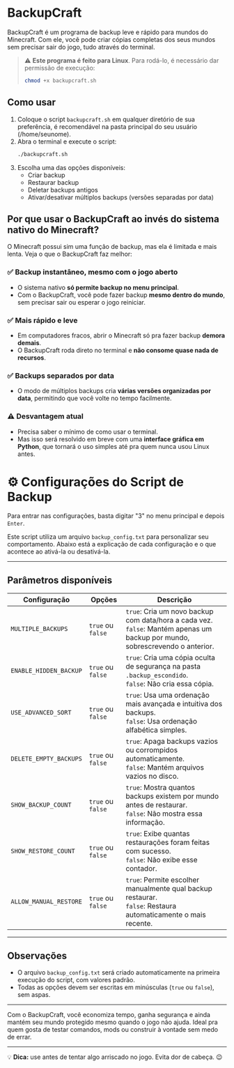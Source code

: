 # BackupCraft

BackupCraft é um programa de backup leve e rápido para mundos do Minecraft. Com ele, você pode criar cópias completas dos seus mundos sem precisar sair do jogo, tudo através do terminal.

> ⚠️ **Este programa é feito para Linux**. Para rodá-lo, é necessário dar permissão de execução:
> ```bash
> chmod +x backupcraft.sh
> ```

## Como usar
1. Coloque o script `backupcraft.sh` em qualquer diretório de sua preferência, é recomendável na pasta principal do seu usuário (/home/seunome).
2. Abra o terminal e execute o script:
   ```bash
   ./backupcraft.sh
   ```
3. Escolha uma das opções disponíveis:
   - Criar backup
   - Restaurar backup
   - Deletar backups antigos
   - Ativar/desativar múltiplos backups (versões separadas por data)

## Por que usar o BackupCraft ao invés do sistema nativo do Minecraft?

O Minecraft possui sim uma função de backup, mas ela é limitada e mais lenta. Veja o que o BackupCraft faz melhor:

### ✅ Backup instantâneo, mesmo com o jogo aberto
- O sistema nativo **só permite backup no menu principal**.
- Com o BackupCraft, você pode fazer backup **mesmo dentro do mundo**, sem precisar sair ou esperar o jogo reiniciar.

### ✅ Mais rápido e leve
- Em computadores fracos, abrir o Minecraft só pra fazer backup **demora demais**.
- O BackupCraft roda direto no terminal e **não consome quase nada de recursos**.

### ✅ Backups separados por data
- O modo de múltiplos backups cria **várias versões organizadas por data**, permitindo que você volte no tempo facilmente.

### ⚠️ Desvantagem atual
- Precisa saber o mínimo de como usar o terminal.
- Mas isso será resolvido em breve com uma **interface gráfica em Python**, que tornará o uso simples até pra quem nunca usou Linux antes.

# ⚙️ Configurações do Script de Backup

Para entrar nas configurações, basta digitar "3" no menu principal e depois `Enter`.

Este script utiliza um arquivo `backup_config.txt` para personalizar seu comportamento. Abaixo está a explicação de cada configuração e o que acontece ao ativá-la ou desativá-la.

---

## Parâmetros disponíveis

| Configuração              | Opções            | Descrição                                                                 |
|--------------------------|-------------------|---------------------------------------------------------------------------|
| `MULTIPLE_BACKUPS`       | `true` ou `false` | `true`: Cria um novo backup com data/hora a cada vez.<br>`false`: Mantém apenas um backup por mundo, sobrescrevendo o anterior. |
| `ENABLE_HIDDEN_BACKUP`   | `true` ou `false` | `true`: Cria uma cópia oculta de segurança na pasta `.backup_escondido`.<br>`false`: Não cria essa cópia. |
| `USE_ADVANCED_SORT`      | `true` ou `false` | `true`: Usa uma ordenação mais avançada e intuitiva dos backups.<br>`false`: Usa ordenação alfabética simples. |
| `DELETE_EMPTY_BACKUPS`   | `true` ou `false` | `true`: Apaga backups vazios ou corrompidos automaticamente.<br>`false`: Mantém arquivos vazios no disco. |
| `SHOW_BACKUP_COUNT`      | `true` ou `false` | `true`: Mostra quantos backups existem por mundo antes de restaurar.<br>`false`: Não mostra essa informação. |
| `SHOW_RESTORE_COUNT`     | `true` ou `false` | `true`: Exibe quantas restaurações foram feitas com sucesso.<br>`false`: Não exibe esse contador. |
| `ALLOW_MANUAL_RESTORE`   | `true` ou `false` | `true`: Permite escolher manualmente qual backup restaurar.<br>`false`: Restaura automaticamente o mais recente. |

---

## Observações

- O arquivo `backup_config.txt` será criado automaticamente na primeira execução do script, com valores padrão.
- Todas as opções devem ser escritas em minúsculas (`true` ou `false`), sem aspas.



---

Com o BackupCraft, você economiza tempo, ganha segurança e ainda mantém seu mundo protegido mesmo quando o jogo não ajuda. Ideal pra quem gosta de testar comandos, mods ou construir à vontade sem medo de errar.

---

💡 **Dica:** use antes de tentar algo arriscado no jogo. Evita dor de cabeça. 😉
